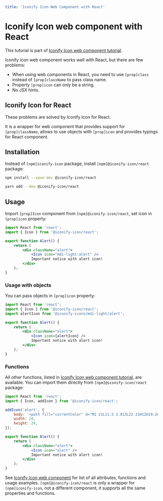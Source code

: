 ```yaml
title: 'Iconify Icon Web Component with React'
```

# Iconify Icon web component with React

This tutorial is part of [Iconify Icon web component tutorial](./index.md).

Iconify icon web component works well with React, but there are few problems:

- When using web components in React, you need to use `[prop]class` instead of `[prop]className` to pass class name.
- Property `[prop]icon` can only be a string.
- No JSX hints.

## Iconify Icon for React

These problems are solved by Iconify Icon for React.

It is a wrapper for web component that provides support for `[prop]className`, allows to use objects with `[prop]icon` and provides typings for React component.

## Installation

Instead of `[npm]iconify-icon` package, install `[npm]@iconify-icon/react` package:

```bash
npm install --save-dev @iconify-icon/react
```

```bash
yarn add --dev @iconify-icon/react
```

## Usage

Import `[prop]Icon` component from `[npm]@iconify-icon/react`, set icon in `[prop]icon` property:

```jsx
import React from 'react';
import { Icon } from '@iconify-icon/react';

export function Alert() {
	return (
		<div className="alert">
			<Icon icon="mdi-light:alert" />
			Important notice with alert icon!
		</div>
	);
}
```

### Usage with objects

You can pass objects in `[prop]icon` property:

```jsx
import React from 'react';
import { Icon } from '@iconify-icon/react';
import alertIcon from '@iconify-icons/mdi-light/alert';

export function Alert() {
	return (
		<div className="alert">
			<Icon icon={alertIcon} />
			Important notice with alert icon!
		</div>
	);
}
```

### Functions

All other functions, listed in [Iconify Icon web component tutorial](./index.md#functions), are available. You can import them directly from `[npm]@iconify-icon/react` package:

```jsx
import React from 'react';
import { Icon, addIcon } from '@iconify-icon/react';

addIcon('alert', {
	body: '<path fill="currentColor" d="M1 21L11.5 2.813L22 21H1Zm19.268-1L11.5 4.813L2.732 20h17.536ZM11 14v-4h1v4h-1Zm0 2h1v2h-1v-2Z"/>',
	width: 24,
	height: 24,
});

export function Alert() {
	return (
		<div className="alert">
			<Icon icon="alert" />
			Important notice with alert icon!
		</div>
	);
}
```

See [Iconify Icon web component](./index.md) for list of all attributes, functions and usage examples. `[npm]@iconify-icon/react` is only a wrapper for `[npm]iconify-icon`, not a different component, it supports all the same properties and functions.
